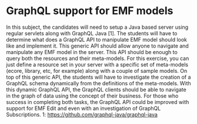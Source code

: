 # GraphQL support for EMF models

In this subject, the candidates will need to setup a Java based server using regular servlets along with GraphQL Java [1]. The students will have to determine what does a GraphQL API to manipulate EMF model should look like and implement it. This generic API should allow anyone to navigate and manipulate any EMF model in the server. This API should be enough to query both the resources and their meta-models. For this exercise, you can just define a resource set in your server with a specific set of meta-models (ecore, library, etc, for example) along with a couple of sample models.
On top of this generic API, the students will have to investigate the creation of a GraphQL schema dynamically from the definitions of the meta-models.
With this dynamic GraphQL API, the GraphQL clients should be able to navigate in the graph of data using the concept of their business.
For those who success in completing both tasks, the GraphQL API could be improved with support for EMF Edit and even with an investigation of GraphQL Subscriptions.
1: https://github.com/graphql-java/graphql-java
